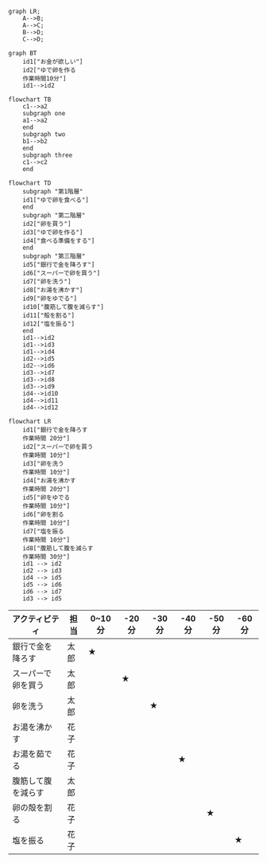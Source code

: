 ```mermaid
graph LR;
    A-->B;
    A-->C;
    B-->D;
    C-->D;
```
```mermaid
graph BT
    id1["お金が欲しい"]
    id2["ゆで卵を作る
    作業時間10分"]
    id1-->id2
```

```mermaid
flowchart TB
    c1-->a2
    subgraph one
    a1-->a2
    end
    subgraph two
    b1-->b2
    end
    subgraph three
    c1-->c2
    end
```

```mermaid
flowchart TD
    subgraph "第1階層"
    id1["ゆで卵を食べる"]
    end
    subgraph "第二階層"
    id2["卵を買う"]
    id3["ゆで卵を作る"]
    id4["食べる準備をする"]
    end
    subgraph "第三階層"
    id5["銀行で金を降ろす"]
    id6["スーパーで卵を買う"]
    id7["卵を洗う"]
    id8["お湯を沸かす"]
    id9["卵をゆでる"]
    id10["腹筋して腹を減らす"]
    id11["殻を割る"]
    id12["塩を振る"]
    end
    id1-->id2
    id1-->id3
    id1-->id4
    id2-->id5
    id2-->id6
    id3-->id7
    id3-->id8
    id3-->id9
    id4-->id10
    id4-->id11
    id4-->id12
```
```mermaid
flowchart LR
    id1["銀行で金を降ろす
    作業時間 20分"]
    id2["スーパーで卵を買う
    作業時間 10分"]
    id3["卵を洗う
    作業時間 10分"]
    id4["お湯を沸かす
    作業時間 20分"]
    id5["卵をゆでる
    作業時間 10分"]
    id6["卵を割る
    作業時間 10分"]
    id7["塩を振る
    作業時間 10分"]
    id8["腹筋して腹を減らす
    作業時間 30分"]
    id1 --> id2
    id2 --> id3
    id4 --> id5
    id5 --> id6
    id6 --> id7
    id3 --> id5
```

| アクティビティ | 担当 | 0~10分 | -20分 | -30分 | -40分 | -50分 | -60分 |
| --- | --- | --- | --- | --- | --- | --- | ---|
| 銀行で金を降ろす | 太郎 | ★ |
| スーパーで卵を買う | 太郎 | | ★ |
| 卵を洗う | 太郎 | | | ★ |
| お湯を沸かす | 花子 |
| お湯を茹でる | 花子 | | | | ★ |
| 腹筋して腹を減らす | 太郎 |
| 卵の殻を割る | 花子 | | | | | ★ |
| 塩を振る | 花子 | | | | | | ★ |